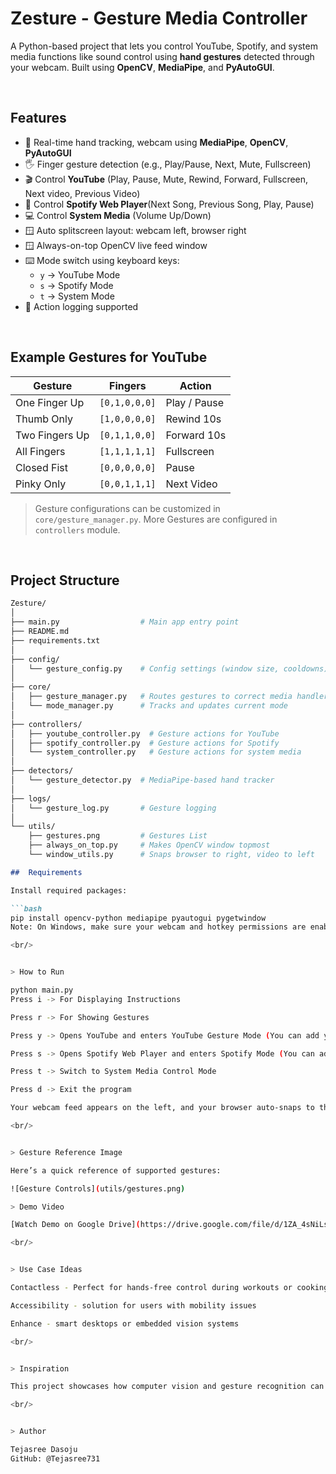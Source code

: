 # Zesture - Gesture Media Controller 

A Python-based project that lets you control YouTube, Spotify, and system media functions like sound control using **hand gestures** detected through your webcam. Built using **OpenCV**, **MediaPipe**, and **PyAutoGUI**.

<br/>


##  Features

- 👋 Real-time hand tracking, webcam using **MediaPipe**, **OpenCV**, **PyAutoGUI** 
- 🖐️ Finger gesture detection (e.g., Play/Pause, Next, Mute, Fullscreen)
- 🎬 Control **YouTube** (Play, Pause, Mute, Rewind, Forward, Fullscreen, Next video, Previous Video)
- 🎵 Control **Spotify Web Player**(Next Song, Previous Song, Play, Pause)
- 💻 Control **System Media** (Volume Up/Down)
- 🪟 Auto splitscreen layout: webcam left, browser right
- 🪟 Always-on-top OpenCV live feed window
- ⌨️ Mode switch using keyboard keys:
  - `y` → YouTube Mode
  - `s` → Spotify Mode
  - `t` → System Mode
- 📄 Action logging supported

<br/>


##  Example Gestures for YouTube

| Gesture           | Fingers          | Action                 |
|-------------------|------------------|------------------------|
| One Finger Up     | `[0,1,0,0,0]`    | Play / Pause           |
| Thumb Only        | `[1,0,0,0,0]`    | Rewind 10s             |
| Two Fingers Up    | `[0,1,1,0,0]`    | Forward 10s            |
| All Fingers       | `[1,1,1,1,1]`    | Fullscreen             |
| Closed Fist       | `[0,0,0,0,0]`    | Pause                  |
| Pinky Only        | `[0,0,1,1,1]`    | Next Video             |

> Gesture configurations can be customized in `core/gesture_manager.py`.
> More Gestures are configured in `controllers` module.

<br/>


##  Project Structure

```bash
Zesture/
│
├── main.py                  # Main app entry point
├── README.md
├── requirements.txt
│
├── config/
│   └── gesture_config.py    # Config settings (window size, cooldowns)
│
├── core/
│   ├── gesture_manager.py   # Routes gestures to correct media handler
│   └── mode_manager.py      # Tracks and updates current mode
│
├── controllers/
│   ├── youtube_controller.py  # Gesture actions for YouTube
│   ├── spotify_controller.py  # Gesture actions for Spotify
│   └── system_controller.py   # Gesture actions for system media
│
├── detectors/
│   └── gesture_detector.py  # MediaPipe-based hand tracker
│
├── logs/
│   └── gesture_log.py       # Gesture logging
│
└── utils/
    ├── gestures.png         # Gestures List
    ├── always_on_top.py     # Makes OpenCV window topmost
    └── window_utils.py      # Snaps browser to right, video to left
```


```md
##  Requirements

Install required packages:

```bash
pip install opencv-python mediapipe pyautogui pygetwindow
Note: On Windows, make sure your webcam and hotkey permissions are enabled.

<br/>


> How to Run

python main.py
Press i -> For Displaying Instructions

Press r -> For Showing Gestures

Press y -> Opens YouTube and enters YouTube Gesture Mode (You can add your customised youtube video link in the code)

Press s -> Opens Spotify Web Player and enters Spotify Mode (You can add your customised spotify playlist link in the code)

Press t -> Switch to System Media Control Mode

Press d -> Exit the program

Your webcam feed appears on the left, and your browser auto-snaps to the right.

<br/>


> Gesture Reference Image

Here’s a quick reference of supported gestures:

![Gesture Controls](utils/gestures.png)

> Demo Video 

[Watch Demo on Google Drive](https://drive.google.com/file/d/1ZA_4sNiLsikWPe3xjwKZMs_sar5VWTu7/view?usp=sharing)

<br/>


> Use Case Ideas

Contactless - Perfect for hands-free control during workouts or cooking, allowing users to interact with media without touching devices.

Accessibility - solution for users with mobility issues

Enhance - smart desktops or embedded vision systems

<br/>


> Inspiration

This project showcases how computer vision and gesture recognition can build hands-free control systems, blending machine perception with real-world interaction.

<br/>


> Author

Tejasree Dasoju  
GitHub: @Tejasree731